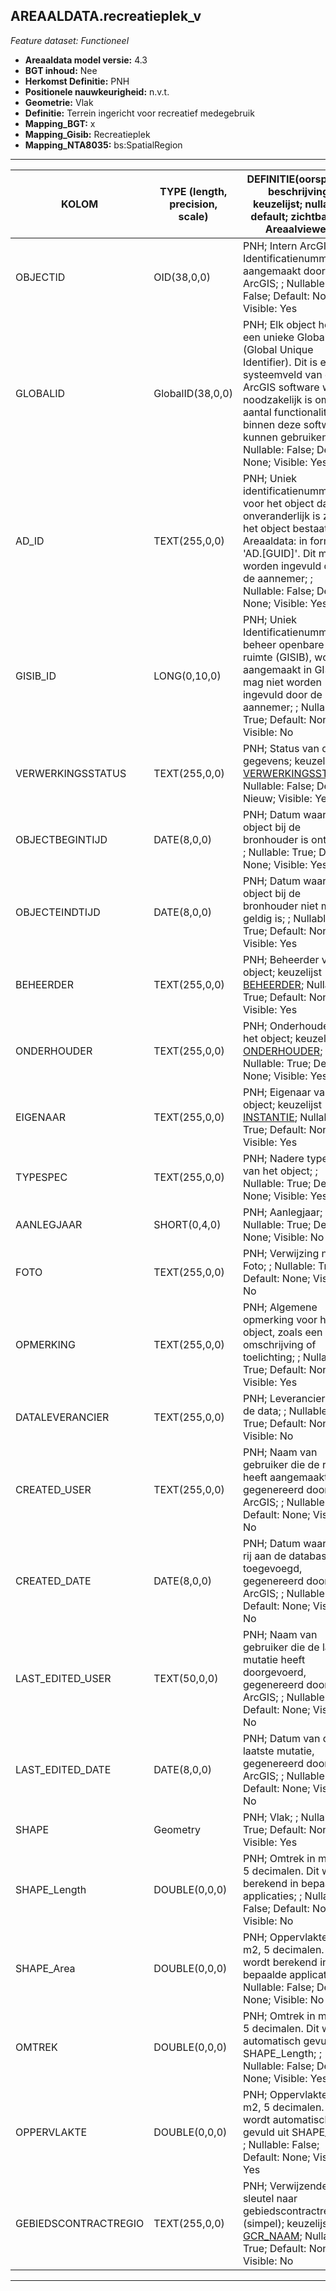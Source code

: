 ## AREAALDATA.recreatieplek_v

*Feature dataset: Functioneel*


* __Areaaldata model versie:__ 4.3
* __BGT inhoud:__ Nee
* __Herkomst Definitie:__ PNH
* __Positionele nauwkeurigheid:__ n.v.t.
* __Geometrie:__ Vlak
* __Definitie:__ Terrein ingericht voor recreatief medegebruik
* __Mapping_BGT:__ x
* __Mapping_Gisib:__ Recreatieplek
* __Mapping_NTA8035:__ bs:SpatialRegion

***

|__KOLOM__                           |__TYPE (length, precision, scale)__      |__DEFINITIE__(oorsprong; beschrijving; keuzelijst; nullable; default; zichtbaar in Areaalviewer) |
|-----                              |---                  |----    |
|OBJECTID                            |OID(38,0,0)         |PNH; Intern ArcGIS Identificatienummer, aangemaakt door ArcGIS; ; Nullable: False; Default: None; Visible: Yes|
|GLOBALID                            |GlobalID(38,0,0)    |PNH; Elk object heeft een unieke GlobalID (Global Unique Identifier). Dit is een systeemveld van de ArcGIS software welke noodzakelijk is om een aantal functionaliteiten binnen deze software te kunnen gebruiken; ; Nullable: False; Default: None; Visible: Yes|
|AD_ID                               |TEXT(255,0,0)       |PNH; Uniek identificatienummer voor het object dat onveranderlijk is zolang het object bestaat in Areaaldata: in format 'AD.[GUID]'. Dit moet worden ingevuld door de aannemer; ; Nullable: False; Default: None; Visible: Yes|
|GISIB_ID                            |LONG(0,10,0)        |PNH; Uniek Identificatienummer beheer openbare ruimte (GISIB), wordt aangemaakt in GISIB en mag niet worden ingevuld door de aannemer; ; Nullable: True; Default: None; Visible: No|
|VERWERKINGSSTATUS                   |TEXT(255,0,0)       |PNH; Status van de gegevens; keuzelijst [VERWERKINGSSTATUS](http://provincienh.github.io/Leveren_Geoinformatie/keuzelijsten/VERWERKINGSSTATUS.html); Nullable: False; Default: Nieuw; Visible: Yes|
|OBJECTBEGINTIJD                     |DATE(8,0,0)         |PNH; Datum waarop het object bij de bronhouder is ontstaan; ; Nullable: True; Default: None; Visible: Yes|
|OBJECTEINDTIJD                      |DATE(8,0,0)         |PNH; Datum waarop het object bij de bronhouder niet meer geldig is; ; Nullable: True; Default: None; Visible: Yes|
|BEHEERDER                           |TEXT(255,0,0)       |PNH; Beheerder van het object; keuzelijst [BEHEERDER](http://provincienh.github.io/Leveren_Geoinformatie/keuzelijsten/BEHEERDER.html); Nullable: True; Default: None; Visible: Yes|
|ONDERHOUDER                         |TEXT(255,0,0)       |PNH; Onderhouder van het object; keuzelijst [ONDERHOUDER](http://provincienh.github.io/Leveren_Geoinformatie/keuzelijsten/ONDERHOUDER.html); Nullable: True; Default: None; Visible: Yes|
|EIGENAAR                            |TEXT(255,0,0)       |PNH; Eigenaar van het object; keuzelijst [INSTANTIE](http://provincienh.github.io/Leveren_Geoinformatie/keuzelijsten/INSTANTIE.html); Nullable: True; Default: None; Visible: Yes|
|TYPESPEC                            |TEXT(255,0,0)       |PNH; Nadere typering van het object; ; Nullable: True; Default: None; Visible: Yes|
|AANLEGJAAR                          |SHORT(0,4,0)        |PNH; Aanlegjaar; ; Nullable: True; Default: None; Visible: No|
|FOTO                                |TEXT(255,0,0)       |PNH; Verwijzing naar Foto; ; Nullable: True; Default: None; Visible: No|
|OPMERKING                           |TEXT(255,0,0)       |PNH; Algemene opmerking voor het object, zoals een omschrijving of toelichting; ; Nullable: True; Default: None; Visible: Yes|
|DATALEVERANCIER                     |TEXT(255,0,0)       |PNH; Leverancier van de data; ; Nullable: True; Default: None; Visible: No|
|CREATED_USER                        |TEXT(255,0,0)       |PNH; Naam van gebruiker die de rij heeft aangemaakt, gegenereerd door ArcGIS; ; Nullable: True; Default: None; Visible: No|
|CREATED_DATE                        |DATE(8,0,0)         |PNH; Datum waarop de rij aan de database is toegevoegd, gegenereerd door ArcGIS; ; Nullable: True; Default: None; Visible: No|
|LAST_EDITED_USER                    |TEXT(50,0,0)        |PNH; Naam van gebruiker die de laatste mutatie heeft doorgevoerd, gegenereerd door ArcGIS; ; Nullable: True; Default: None; Visible: No|
|LAST_EDITED_DATE                    |DATE(8,0,0)         |PNH; Datum van de laatste mutatie, gegenereerd door ArcGIS; ; Nullable: True; Default: None; Visible: No|
|SHAPE                               |Geometry            |PNH; Vlak; ; Nullable: True; Default: None; Visible: Yes|
|SHAPE_Length                        |DOUBLE(0,0,0)       |PNH; Omtrek in meters, 5 decimalen. Dit wordt berekend in bepaalde applicaties; ; Nullable: False; Default: None; Visible: No|
|SHAPE_Area                          |DOUBLE(0,0,0)       |PNH; Oppervlakte in m2, 5 decimalen. Dit wordt berekend in bepaalde applicaties; ; Nullable: False; Default: None; Visible: No|
|OMTREK                              |DOUBLE(0,0,0)       |PNH; Omtrek in meters, 5 decimalen. Dit wordt automatisch gevuld uit SHAPE_Length; ; Nullable: False; Default: None; Visible: Yes|
|OPPERVLAKTE                         |DOUBLE(0,0,0)       |PNH; Oppervlakte in m2, 5 decimalen. Dit wordt automatisch gevuld uit SHAPE_Area; ; Nullable: False; Default: None; Visible: Yes|
|GEBIEDSCONTRACTREGIO                |TEXT(255,0,0)       |PNH; Verwijzende sleutel naar gebiedscontractregio_v (simpel); keuzelijst [GCR_NAAM](http://provincienh.github.io/Leveren_Geoinformatie/keuzelijsten/GCR_NAAM.html); Nullable: True; Default: None; Visible: No|


***
